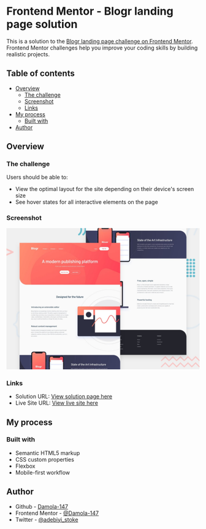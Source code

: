 # Frontend Mentor - Blogr landing page solution

This is a solution to the [Blogr landing page challenge on Frontend Mentor](https://www.frontendmentor.io/challenges/blogr-landing-page-EX2RLAApP). Frontend Mentor challenges help you improve your coding skills by building realistic projects. 

## Table of contents

- [Overview](#overview)
  - [The challenge](#the-challenge)
  - [Screenshot](#screenshot)
  - [Links](#links)
- [My process](#my-process)
  - [Built with](#built-with)
- [Author](#author)


## Overview

### The challenge

Users should be able to:

- View the optimal layout for the site depending on their device's screen size
- See hover states for all interactive elements on the page

### Screenshot

![Overview](./design/desktop-preview.jpg)



### Links

- Solution URL: [View solution page here](https://www.frontendmentor.io/solutions/...)
- Live Site URL: [View live site here](https://damola-147.github.io/Blogr-Landing-Page-Main/)

## My process

### Built with

- Semantic HTML5 markup
- CSS custom properties
- Flexbox
- Mobile-first workflow

## Author

- Github - [Damola-147](https://github.com/Damola-147)
- Frontend Mentor - [@Damola-147](https://www.frontendmentor.io/profile/Damola-147/)
- Twitter - [@adebiyi_stoke](https://www.twitter.com/adebiyi_stoke/) 
